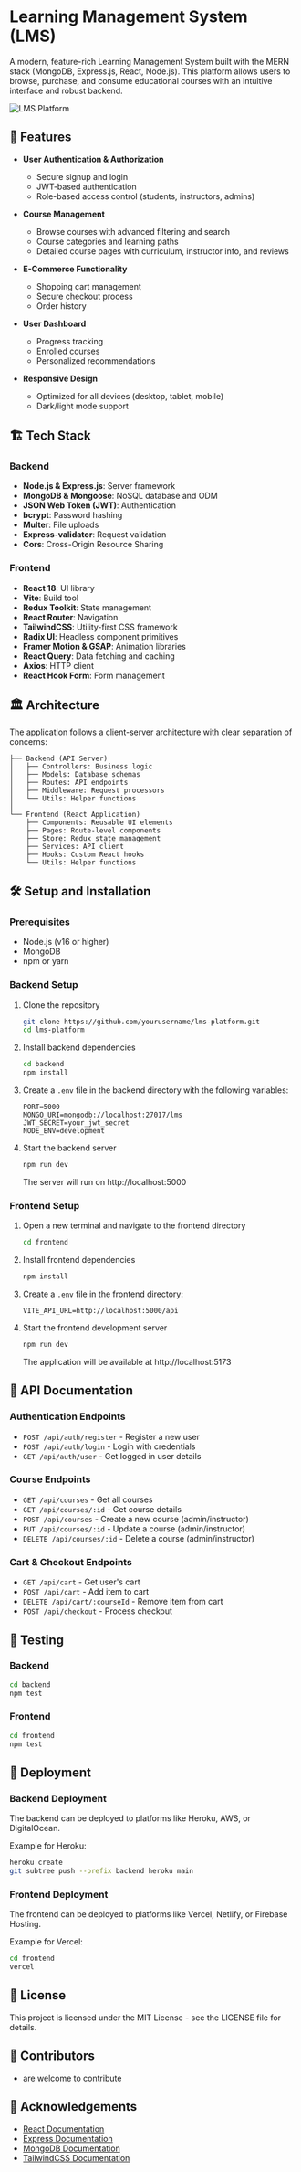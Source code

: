 # Learning Management System (LMS)

A modern, feature-rich Learning Management System built with the MERN stack (MongoDB, Express.js, React, Node.js). This platform allows users to browse, purchase, and consume educational courses with an intuitive interface and robust backend.

![LMS Platform](https://placeholder-image-url.com/lms-screenshot.png)

## 🚀 Features

- **User Authentication & Authorization**
  - Secure signup and login
  - JWT-based authentication
  - Role-based access control (students, instructors, admins)

- **Course Management**
  - Browse courses with advanced filtering and search
  - Course categories and learning paths
  - Detailed course pages with curriculum, instructor info, and reviews

- **E-Commerce Functionality**
  - Shopping cart management
  - Secure checkout process
  - Order history

- **User Dashboard**
  - Progress tracking
  - Enrolled courses
  - Personalized recommendations

- **Responsive Design**
  - Optimized for all devices (desktop, tablet, mobile)
  - Dark/light mode support

## 🏗️ Tech Stack

### Backend

- **Node.js & Express.js**: Server framework
- **MongoDB & Mongoose**: NoSQL database and ODM
- **JSON Web Token (JWT)**: Authentication
- **bcrypt**: Password hashing
- **Multer**: File uploads
- **Express-validator**: Request validation
- **Cors**: Cross-Origin Resource Sharing

### Frontend

- **React 18**: UI library
- **Vite**: Build tool
- **Redux Toolkit**: State management
- **React Router**: Navigation
- **TailwindCSS**: Utility-first CSS framework
- **Radix UI**: Headless component primitives
- **Framer Motion & GSAP**: Animation libraries
- **React Query**: Data fetching and caching
- **Axios**: HTTP client
- **React Hook Form**: Form management

## 🏛️ Architecture

The application follows a client-server architecture with clear separation of concerns:

```
├── Backend (API Server)
│   ├── Controllers: Business logic
│   ├── Models: Database schemas
│   ├── Routes: API endpoints
│   ├── Middleware: Request processors
│   └── Utils: Helper functions
│
└── Frontend (React Application)
    ├── Components: Reusable UI elements
    ├── Pages: Route-level components
    ├── Store: Redux state management
    ├── Services: API client
    ├── Hooks: Custom React hooks
    └── Utils: Helper functions
```

## 🛠️ Setup and Installation

### Prerequisites

- Node.js (v16 or higher)
- MongoDB
- npm or yarn

### Backend Setup

1. Clone the repository
   ```bash
   git clone https://github.com/yourusername/lms-platform.git
   cd lms-platform
   ```

2. Install backend dependencies
   ```bash
   cd backend
   npm install
   ```

3. Create a `.env` file in the backend directory with the following variables:
   ```
   PORT=5000
   MONGO_URI=mongodb://localhost:27017/lms
   JWT_SECRET=your_jwt_secret
   NODE_ENV=development
   ```

4. Start the backend server
   ```bash
   npm run dev
   ```
   The server will run on http://localhost:5000

### Frontend Setup

1. Open a new terminal and navigate to the frontend directory
   ```bash
   cd frontend
   ```

2. Install frontend dependencies
   ```bash
   npm install
   ```

3. Create a `.env` file in the frontend directory:
   ```
   VITE_API_URL=http://localhost:5000/api
   ```

4. Start the frontend development server
   ```bash
   npm run dev
   ```
   The application will be available at http://localhost:5173

## 📝 API Documentation

### Authentication Endpoints

- `POST /api/auth/register` - Register a new user
- `POST /api/auth/login` - Login with credentials
- `GET /api/auth/user` - Get logged in user details

### Course Endpoints

- `GET /api/courses` - Get all courses
- `GET /api/courses/:id` - Get course details
- `POST /api/courses` - Create a new course (admin/instructor)
- `PUT /api/courses/:id` - Update a course (admin/instructor)
- `DELETE /api/courses/:id` - Delete a course (admin/instructor)

### Cart & Checkout Endpoints

- `GET /api/cart` - Get user's cart
- `POST /api/cart` - Add item to cart
- `DELETE /api/cart/:courseId` - Remove item from cart
- `POST /api/checkout` - Process checkout

## 🧪 Testing

### Backend

```bash
cd backend
npm test
```

### Frontend

```bash
cd frontend
npm test
```

## 🚀 Deployment

### Backend Deployment

The backend can be deployed to platforms like Heroku, AWS, or DigitalOcean.

Example for Heroku:
```bash
heroku create
git subtree push --prefix backend heroku main
```

### Frontend Deployment

The frontend can be deployed to platforms like Vercel, Netlify, or Firebase Hosting.

Example for Vercel:
```bash
cd frontend
vercel
```

## 📄 License

This project is licensed under the MIT License - see the LICENSE file for details.

## 👥 Contributors

- are welcome to contribute

## 🙏 Acknowledgements

- [React Documentation](https://reactjs.org/)
- [Express Documentation](https://expressjs.com/)
- [MongoDB Documentation](https://docs.mongodb.com/)
- [TailwindCSS Documentation](https://tailwindcss.com/docs)

